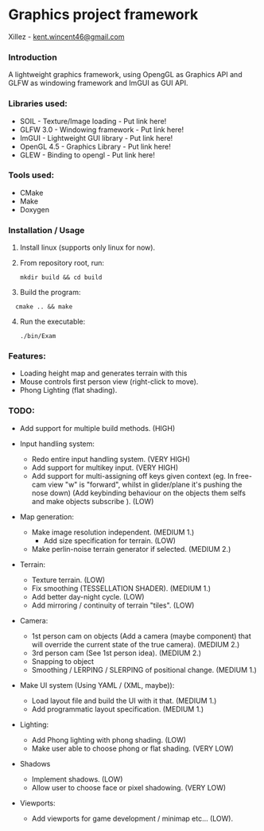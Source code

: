 # Graphics project framework

Xillez - kent.wincent46@gmail.com

### Introduction

A lightweight graphics framework, using OpengGL as Graphics API and GLFW as windowing framework and ImGUI as GUI API.

### Libraries used:

- SOIL - Texture/Image loading - Put link here!
- GLFW 3.0 - Windowing framework - Put link here!
- ImGUI - Lightweight GUI library - Put link here!
- OpenGL 4.5 - Graphics Library - Put link here!
- GLEW - Binding to opengl - Put link here!

### Tools used:

- CMake
- Make
- Doxygen

### Installation / Usage
1. Install linux (supports only linux for now).

2. From repository root, run:

   ```Shell
   mkdir build && cd build
   ```

   

3. Build the program: 
  ```Shell
    cmake .. && make
  ```
  4. Run the executable:

     ``` 
     ./bin/Exam
     ```

### Features: 

- Loading height map and generates terrain with this
- Mouse controls first person view (right-click to move).
- Phong Lighting (flat shading).

### TODO:

- Add support for multiple build methods. (HIGH) 
- Input handling system: 
  - Redo entire input handling system. (VERY HIGH)
  - Add support for multikey input. (VERY HIGH)
  - Add support for multi-assigning off keys given context (eg. In free-cam view "w" is "forward", whilst in glider/plane it's pushing the nose down) (Add keybinding behaviour on the objects them selfs and make objects subscribe ). (LOW)

- Map generation:
  - Make image resolution independent. (MEDIUM 1.)
    - Add size specification for terrain. (LOW)
  - Make perlin-noise terrain generator if selected. (MEDIUM 2.)
- Terrain:
  - Texture terrain. (LOW)
  - Fix smoothing (TESSELLATION SHADER). (MEDIUM 1.)
  - Add better day-night cycle. (LOW)
  - Add mirroring / continuity of terrain "tiles". (LOW)
- Camera:
  - 1st person cam on objects (Add a camera (maybe component) that will override the current state of the true camera). (MEDIUM 2.)
  - 3rd person cam (See 1st person idea). (MEDIUM 2.)
  - Snapping to object
  - Smoothing / LERPING / SLERPING of positional change. (MEDIUM 1.)
- Make UI system (Using YAML / (XML, maybe)):
  - Load layout file and build the UI with it that. (MEDIUM 1.)
  - Add programmatic layout specification. (MEDIUM 1.)
- Lighting:
  - Add Phong lighting with phong shading. (LOW)
  - Make user able to choose phong or flat shading. (VERY LOW)
- Shadows
  - Implement shadows. (LOW)
  - Allow user to choose face or pixel shadowing. (VERY LOW)
- Viewports:
  - Add viewports for game development / minimap etc... (LOW).